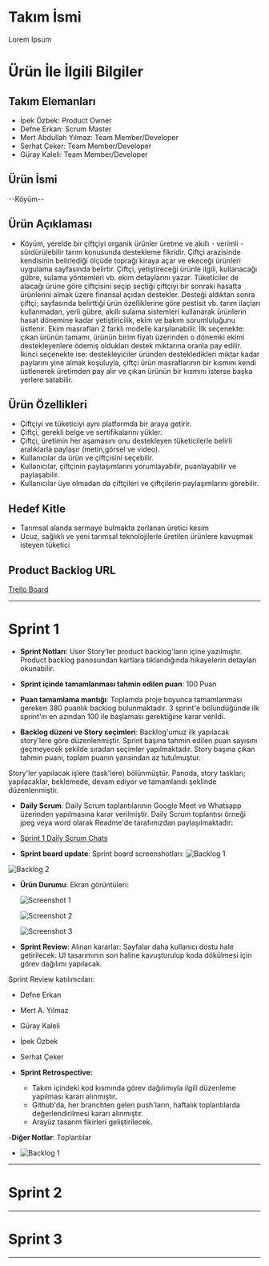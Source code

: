 # **Takım İsmi**

Lorem Ipsum

# Ürün İle İlgili Bilgiler

## Takım Elemanları

- İpek Özbek: Product Owner
- Defne Erkan: Scrum Master
- Mert Abdullah Yılmaz: Team Member/Developer
- Serhat Çeker: Team Member/Developer
- Güray Kaleli: Team Member/Developer

## Ürün İsmi

--Köyüm--

## Ürün Açıklaması

- Köyüm, yerelde bir çiftçiyi organik ürünler üretme ve akıllı - verimli - sürdürülebilir tarım konusunda destekleme fikridir. Çiftçi arazisinde kendisinin belirlediği ölçüde toprağı kiraya açar ve ekeceği ürünleri uygulama sayfasında belirtir. Çiftçi, yetiştireceği ürünle ilgili, kullanacağı gübre, sulama yöntemleri vb. ekim detaylarını yazar. Tüketiciler de alacağı ürüne göre çiftçisini seçip seçtiği çiftçiyi bir sonraki hasatta ürünlerini almak üzere finansal açıdan destekler.   Desteği aldıktan sonra çiftçi; sayfasında belirttiği ürün özelliklerine göre pestisit vb. tarım ilaçları kullanmadan, yerli gübre, akıllı sulama sistemleri kullanarak ürünlerin hasat dönemine kadar yetiştiricilik, ekim ve bakım sorumluluğunu üstlenir. Ekim masrafları 2 farklı modelle karşılanabilir. İlk seçenekte: çıkan ürünün tamamı, ürünün birim fiyatı üzerinden o dönemki ekimi destekleyenlere ödemiş oldukları destek miktarına oranla pay edilir. İkinci seçenekte ise: destekleyiciler üründen destekledikleri miktar kadar paylarını yine almak koşuluyla, çiftçi ürün masraflarının bir kısmını kendi üstlenerek üretimden pay alır ve çıkan ürünün bir kısmını isterse başka yerlere satabilir.


## Ürün Özellikleri

- Çiftçiyi ve tüketiciyi aynı platformda bir araya getirir.
- Çiftçi, gerekli belge ve sertifikalarını yükler. 
- Çiftçi, üretimin her aşamasını onu destekleyen tüketicilerle belirli aralıklarla paylaşır (metin,görsel ve video).
- Kullanıcılar da ürün ve çiftçisini seçebilir.
- Kullanıcılar, çiftçinin paylaşımlarını yorumlayabilir, puanlayabilir ve paylaşabilir. 
- Kullanıcılar üye olmadan da çiftçileri ve çiftçilerin paylaşımlarını görebilir.


## Hedef Kitle

- Tarımsal alanda sermaye bulmakta zorlanan üretici kesim
- Ucuz, sağlıklı ve yeni tarımsal teknolojilerle üretilen ürünlere kavuşmak isteyen tüketici



## Product Backlog URL

[Trello Board](https://trello.com/loremipsumakademi)

---

# Sprint 1

- **Sprint Notları**: User Story'ler product backlog'ların içine yazılmıştır. Product backlog panosundan kartlara tıklandığında hikayelerin detayları okunabilir.

- **Sprint içinde tamamlanması tahmin edilen puan**: 100 Puan

- **Puan tamamlama mantığı**: Toplamda proje boyunca tamamlanması gereken 380 puanlık backlog bulunmaktadır. 3 sprint'e bölündüğünde ilk sprint'in en azından 100 ile başlaması gerektiğine karar verildi.

- **Backlog düzeni ve Story seçimleri**: Backlog'umuz ilk yapılacak story'lere göre düzenlenmiştir. Sprint başına tahmin edilen puan sayısını geçmeyecek şekilde sıradan seçimler yapılmaktadır. Story başına çıkan tahmin puanı, toplam puanın yarısından az tutulmuştur. 

Story'ler yapılacak işlere (task'lere) bölünmüştür. Panoda, story taskları; yapılacaklar, beklemede, devam ediyor ve tamamlandı şeklinde düzenlenmiştir. 

- **Daily Scrum**: Daily Scrum toplantılarının  Google Meet ve Whatsapp üzerinden yapılmasına karar verilmiştir. Daily Scrum toplantısı örneği jpeg veya word olarak Readme'de tarafımızdan paylaşılmaktadır: 
- [Sprint 1 Daily Scrum Chats](https://docs.google.com/document/d/17S1QarkCarrh7e1b-AQMl7rOKw9qpJ4Cb8xHhcl1tYA/edit?usp=sharing)

- **Sprint board update**: Sprint board screenshotları: 
![Backlog 1](https://i.hizliresim.com/h27or12.png) 

![Backlog 2](https://i.hizliresim.com/fdvqqhx.png) 


- **Ürün Durumu**:  Ekran görüntüleri:

  ![Screenshot 1](https://i.hizliresim.com/ai2xxwk.png)
  
  ![Screenshot 2](https://i.hizliresim.com/tcv5y2w.png)
  
  ![Screenshot 3](https://i.hizliresim.com/j4crslo.png)

- **Sprint Review**: 
Alınan kararlar: Sayfalar daha kullanıcı dostu hale getirilecek. UI tasarımının son haline kavuşturulup koda dökülmesi için görev dağılımı yapılacak. 

Sprint Review katılımcıları: 
- Defne Erkan
- Mert A. Yılmaz
- Güray Kaleli
- İpek Özbek
- Serhat Çeker 

- **Sprint Retrospective:**
  - Takım içindeki kod kısmında görev dağılımıyla ilgili düzenleme yapılması kararı alınmıştır.
  - Github'da, her branchten gelen push'ların, haftalık toplantılarda değerlendirilmesi kararı alınmıştır.
  - Arayüz tasarım fikirleri geliştirilecek.

-**Diğer Notlar**: Toplantılar
- ![Backlog 1](https://i.hizliresim.com/4onfjiv.png) 

---

# Sprint 2


---

# Sprint 3

---
